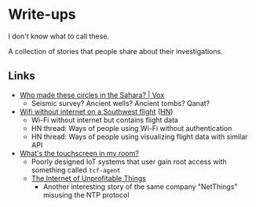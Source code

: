 # Write-ups

I don't know what to call these.

A collection of stories that people share about their investigations.

## Links

- [Who made these circles in the Sahara? | Vox](https://youtu.be/twAP3buj9Og)
  - Seismic survey? Ancient wells? Ancient tombs? Qanat?
- [Wifi without internet on a Southwest flight](https://jamesbvaughan.com/southwest-wifi/)
  ([HN](https://news.ycombinator.com/item?id=37691232))
  - Wi-Fi without internet but contains flight data
  - HN thread: Ways of people using Wi-Fi without authentication
  - HN thread: Ways of people using visualizing flight data with similar API
- [What's the touchscreen in my room?](https://laplab.me/posts/whats-that-touchscreen-in-my-room/)
  - Poorly designed IoT systems that user gain root access with something called
    `tcf-agent`
  - [The Internet of Unprofitable Things](https://strugglers.net/~andy/blog/2018/12/24/the-internet-of-unprofitable-things/)
    - Another interesting story of the same company "NetThings" misusing the NTP
      protocol
